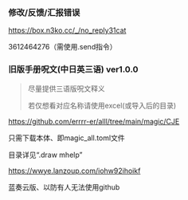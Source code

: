 ### 修改/反馈/汇报错误

https://box.n3ko.cc/_/no_reply31cat

3612464276（需使用.send指令）

### 旧版手册呪文(中日英三语) ver1.0.0

> 尽量提供三语版呪文释义
>
> 若仅想看对应名称请使用excel(或导入后的目录)

https://github.com/errrr-er/alll/tree/main/magic/CJE

只需下载本体、即magic_all.toml文件

目录详见“.draw mhelp”

https://wwye.lanzoup.com/iohw92ihoikf

蓝奏云版、以防有人无法使用github